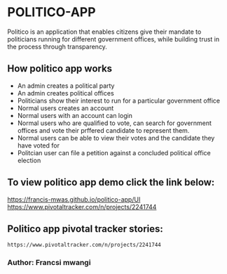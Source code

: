 # POLITICO-APP
Politico is an application that enables citizens give their mandate to politicians running for different government offices, while building trust in the process through transparency.


## How politico app works
- An admin creates a political party
- An admin creates political offices
- Politicians show their interest to run for a particular           government office
- Normal users creates an account
- Normal users with an account can login
- Normal users who are qualified to vote, can search for            government offices and vote their prffered candidate to           represent them.
- Normal users can be able to view their votes and the candidate    they have voted for
- Politcian user can file a petition against a concluded            political office election

## To view politico app demo click the link below:
   https://francis-mwas.github.io/politico-app/UI
   https://www.pivotaltracker.com/n/projects/2241744


## Politico app pivotal tracker stories:
    https://www.pivotaltracker.com/n/projects/2241744



### Author: Francsi mwangi